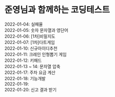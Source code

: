 준영님과 함께하는 코딩테스트
=

2022-01-04: 실패율<br>
2022-01-05: 숫자 문자열과 영단어<br>
2022-01-06: [1차]비밀지도   
2022-01-07: [1차]다트게임   
2022-01-10: 신규아이디추천  
2022-01-11: 크레인 인형뽑기 게임   
2022-01-12: 키패드   
2022-01-13 ~ 14: 문자열 압축  
2022-01-17: 주차 요금 계산  
2022-01-18: 기능개발  
2022-01-19:   
2022-01-20: 신고 결과 받기
